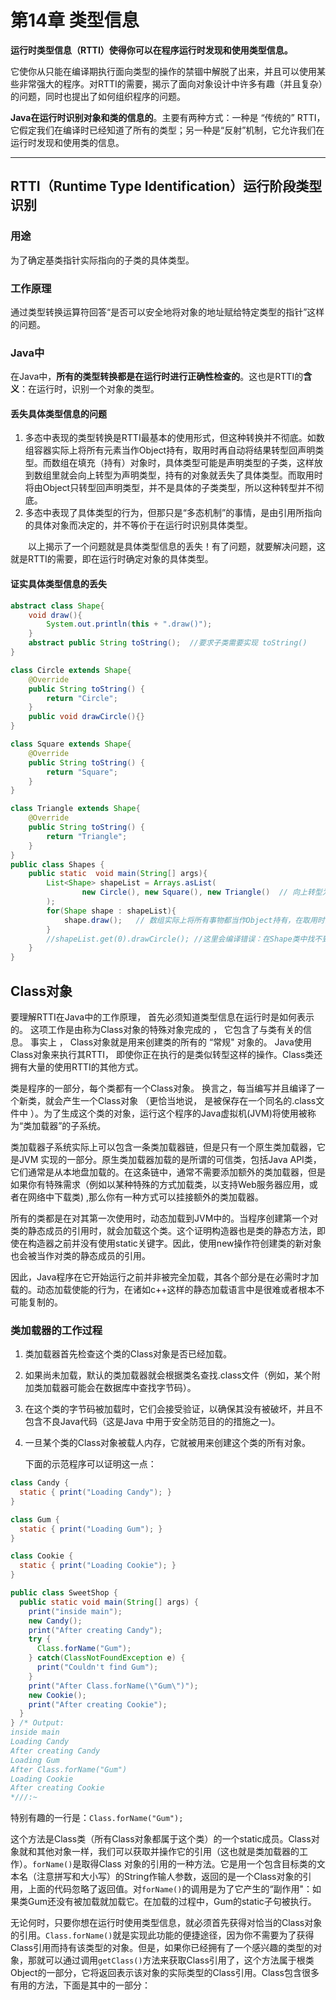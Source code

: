 # 第14章 类型信息

**运行时类型信息（RTTI）使得你可以在程序运行时发现和使用类型信息。**

它使你从只能在编译期执行面向类型的操作的禁锢中解脱了出来，并且可以使用某些非常强大的程序。对RTTI的需要，揭示了面向对象设计中许多有趣（并且复杂）的问题，同时也提出了如何组织程序的问题。

**Java在运行时识别对象和类的信息的**。主要有两种方式：一种是 “传统的” RTTI，它假定我们在编译时已经知道了所有的类型；另一种是“反射”机制，它允许我们在运行时发现和使用类的信息。

----

## RTTI（Runtime Type Identification）运行阶段类型识别

### 用途

为了确定基类指针实际指向的子类的具体类型。

### 工作原理

通过类型转换运算符回答“是否可以安全地将对象的地址赋给特定类型的指针”这样的问题。

### Java中

在Java中，**所有的类型转换都是在运行时进行正确性检查的**。这也是RTTI的**含义**：在运行时，识别一个对象的类型。

#### 丢失具体类型信息的问题

1. 多态中表现的类型转换是RTTI最基本的使用形式，但这种转换并不彻底。如数组容器实际上将所有元素当作Object持有，取用时再自动将结果转型回声明类型。而数组在填充（持有）对象时，具体类型可能是声明类型的子类，这样放到数组里就会向上转型为声明类型，持有的对象就丢失了具体类型。而取用时将由Object只转型回声明类型，并不是具体的子类类型，所以这种转型并不彻底。
2. 多态中表现了具体类型的行为，但那只是“多态机制”的事情，是由引用所指向的具体对象而决定的，并不等价于在运行时识别具体类型。 

  以上揭示了一个问题就是具体类型信息的丢失！有了问题，就要解决问题，这就是RTTI的需要，即在运行时确定对象的具体类型。

#### 证实具体类型信息的丢失

```java
abstract class Shape{
    void draw(){
        System.out.println(this + ".draw()");
    }
    abstract public String toString();  //要求子类需要实现 toString()
}

class Circle extends Shape{
    @Override
    public String toString() {
        return "Circle";
    }
    public void drawCircle(){}
}

class Square extends Shape{
    @Override
    public String toString() {
        return "Square";
    }
}

class Triangle extends Shape{
    @Override
    public String toString() {
        return "Triangle";
    }
}
public class Shapes {
    public static  void main(String[] args){
        List<Shape> shapeList = Arrays.asList(
                new Circle(), new Square(), new Triangle()  // 向上转型为 Shape，此处会丢失原来的具体类型信息！！对于数组而言，它们只是Shape类对象！
        );
        for(Shape shape : shapeList){
            shape.draw();   // 数组实际上将所有事物都当作Object持有，在取用时会自动将结果转型回声明类型即Shape。
        }
        //shapeList.get(0).drawCircle(); //这里会编译错误：在Shape类中找不到符号drawCircle()，证实了具体类型信息的丢失!!
    }
}

```

##  Class对象

要理解RTTI在Java中的工作原理， 首先必须知道类型信息在运行时是如何表示的。 这项工作是由称为Class对象的特殊对象完成的 ， 它包含了与类有关的信息。 事实上 ， Class对象就是用来创建类的所有的 “常规" 对象的。 Java使用Class对象来执行其RTTI， 即使你正在执行的是类似转型这样的操作。Class类还拥有大量的使用RTTI的其他方式。

类是程序的一部分，每个类都有一个Class对象。 换言之，每当编写并且编译了一个新类，就会产生一个Class对象 （更恰当地说， 是被保存在一个同名的.class文件中 ）。为了生成这个类的对象，运行这个程序的Java虚拟机(JVM)将使用被称为“类加载器”的子系统。

类加载器子系统实际上可以包含一条类加载器链，但是只有一个原生类加载器，它是JVM 实现的一部分。原生类加载器加载的是所谓的可信类，包括Java API类，它们通常是从本地盘加载的。在这条链中，通常不需要添加额外的类加载器，但是如果你有特殊需求（例如以某种特殊的方式加载类，以支持Web服务器应用，或者在网络中下载类) ,那么你有一种方式可以挂接额外的类加载器。

所有的类都是在对其第一次使用时，动态加载到JVM中的。当程序创建第一个对类的静态成员的引用时，就会加载这个类。这个证明构造器也是类的静态方法，即使在构造器之前并没有使用static关键字。因此，使用new操作符创建类的新对象也会被当作对类的静态成员的引用。

因此，Java程序在它开始运行之前并非被完全加载，其各个部分是在必需时才加载的。动态加载使能的行为，在诸如c++这样的静态加载语言中是很难或者根本不可能复制的。

### 类加载器的工作过程

1. 类加载器首先检查这个类的Class对象是否已经加载。

2. 如果尚未加载，默认的类加载器就会根据类名查找.class文件（例如，某个附加类加载器可能会在数据库中查找字节码）。

3. 在这个类的字节码被加载时，它们会接受验证，以确保其没有被破坏，并且不包含不良Java代码（这是Java 中用于安全防范目的的措施之一)。

4. 一旦某个类的Class对象被载人内存，它就被用来创建这个类的所有对象。

   下面的示范程序可以证明这一点：

```java
class Candy {
  static { print("Loading Candy"); }
}

class Gum {
  static { print("Loading Gum"); }
}

class Cookie {
  static { print("Loading Cookie"); }
}

public class SweetShop {
  public static void main(String[] args) {	
    print("inside main");
    new Candy();
    print("After creating Candy");
    try {
      Class.forName("Gum");
    } catch(ClassNotFoundException e) {
      print("Couldn't find Gum");
    }
    print("After Class.forName(\"Gum\")");
    new Cookie();
    print("After creating Cookie");
  }
} /* Output:
inside main
Loading Candy
After creating Candy
Loading Gum
After Class.forName("Gum")
Loading Cookie
After creating Cookie
*///:~
```

特别有趣的一行是：`Class.forName("Gum");`

这个方法是Class类（所有Class对象都属于这个类）的一个static成员。Class对象就和其他对象一样，我们可以获取并操作它的引用（这也就是类加载器的工作）。`forName()`是取得Class 对象的引用的一种方法。它是用一个包含目标类的文本名（注意拼写和大小写）的String作输人参数，返回的是一个Class对象的引用，上面的代码忽略了返回值。对`forName()`的调用是为了它产生的“副作用"：如果类Gum还没有被加载就加载它。在加载的过程中，Gum的static子句被执行。

无论何时，只要你想在运行时使用类型信息，就必须首先获得对恰当的Class对象的引用。`Class.forName()`就是实现此功能的便捷途径，因为你不需要为了获得Class引用而持有该类型的对象。但是，如果你已经拥有了一个感兴趣的类型的对象，那就可以通过调用`getClass()`方法来获取Class引用了，这个方法属于根类Object的一部分，它将返回表示该对象的实际类型的Class引用。Class包含很多有用的方法，下面是其中的一部分：

